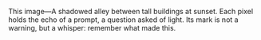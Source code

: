 This image—A shadowed alley between tall buildings at sunset.
Each pixel holds the echo of a prompt, a question asked of light.
Its mark is not a warning, but a whisper: remember what made this.